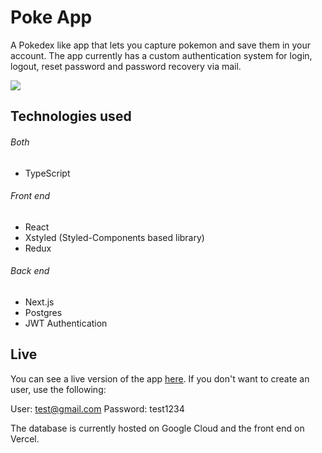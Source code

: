 #  Poke App

A Pokedex like app that lets you capture pokemon and save them in your account. The app currently has a custom authentication system for login, logout, reset password and password recovery via mail.

![](https://media2.giphy.com/media/NH5Ndmur3Yw7UdS0Vc/giphy.gif)

## Technologies used

###### Both

* TypeScript

###### Front end

* React
* Xstyled (Styled-Components based library)
* Redux

###### Back end

* Next.js
* Postgres
* JWT Authentication


## Live

You can see a live version of the app [here](https://raider-poke-app.vercel.app/). If you don't want to create an user, use the following:

User: test@gmail.com
Password: test1234

The database is currently hosted on Google Cloud and the front end on Vercel.
